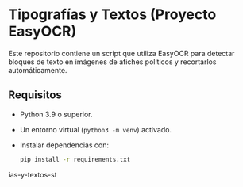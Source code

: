 # Tipografías y Textos (Proyecto EasyOCR)

Este repositorio contiene un script que utiliza EasyOCR para detectar bloques de texto en imágenes de afiches políticos y recortarlos automáticamente.

## Requisitos

- Python 3.9 o superior.
- Un entorno virtual (`python3 -m venv`) activado.
- Instalar dependencias con:

  ```bash
  pip install -r requirements.txt
ias-y-textos-st